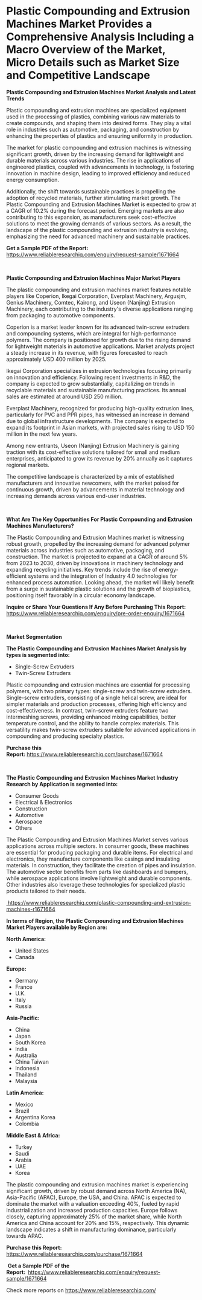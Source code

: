 <p><h1>Plastic Compounding and Extrusion Machines Market Provides a Comprehensive Analysis Including a Macro Overview of the Market, Micro Details such as Market Size and Competitive Landscape</h1></p><p><strong>Plastic Compounding and Extrusion Machines Market Analysis and Latest Trends</strong></p>
<p><p>Plastic compounding and extrusion machines are specialized equipment used in the processing of plastics, combining various raw materials to create compounds, and shaping them into desired forms. They play a vital role in industries such as automotive, packaging, and construction by enhancing the properties of plastics and ensuring uniformity in production. </p><p>The market for plastic compounding and extrusion machines is witnessing significant growth, driven by the increasing demand for lightweight and durable materials across various industries. The rise in applications of engineered plastics, coupled with advancements in technology, is fostering innovation in machine design, leading to improved efficiency and reduced energy consumption. </p><p>Additionally, the shift towards sustainable practices is propelling the adoption of recycled materials, further stimulating market growth. The Plastic Compounding and Extrusion Machines Market is expected to grow at a CAGR of 10.2% during the forecast period. Emerging markets are also contributing to this expansion, as manufacturers seek cost-effective solutions to meet the growing demands of various sectors. As a result, the landscape of the plastic compounding and extrusion industry is evolving, emphasizing the need for advanced machinery and sustainable practices.</p></p>
<p><strong>Get a Sample PDF of the Report:&nbsp;</strong> <a href="https://www.reliableresearchiq.com/enquiry/request-sample/1671664?utm_campaign=3073&utm_medium=2&utm_source=Github&utm_content=ia&utm_term=25032025&utm_id=plastic-compounding-and-extrusion-machines">https://www.reliableresearchiq.com/enquiry/request-sample/1671664</a></p>
<p>&nbsp;</p>
<p><strong>Plastic Compounding and Extrusion Machines Major Market Players</strong></p>
<p><p>The plastic compounding and extrusion machines market features notable players like Coperion, Ikegai Corporation, Everplast Machinery, Argusjm, Genius Machinery, Comtec, Kairong, and Useon (Nanjing) Extrusion Machinery, each contributing to the industry's diverse applications ranging from packaging to automotive components.</p><p>Coperion is a market leader known for its advanced twin-screw extruders and compounding systems, which are integral for high-performance polymers. The company is positioned for growth due to the rising demand for lightweight materials in automotive applications. Market analysts project a steady increase in its revenue, with figures forecasted to reach approximately USD 400 million by 2025.</p><p>Ikegai Corporation specializes in extrusion technologies focusing primarily on innovation and efficiency. Following recent investments in R&D, the company is expected to grow substantially, capitalizing on trends in recyclable materials and sustainable manufacturing practices. Its annual sales are estimated at around USD 250 million.</p><p>Everplast Machinery, recognized for producing high-quality extrusion lines, particularly for PVC and PPR pipes, has witnessed an increase in demand due to global infrastructure developments. The company is expected to expand its footprint in Asian markets, with projected sales rising to USD 150 million in the next few years.</p><p>Among new entrants, Useon (Nanjing) Extrusion Machinery is gaining traction with its cost-effective solutions tailored for small and medium enterprises, anticipated to grow its revenue by 20% annually as it captures regional markets.</p><p>The competitive landscape is characterized by a mix of established manufacturers and innovative newcomers, with the market poised for continuous growth, driven by advancements in material technology and increasing demands across various end-user industries.</p></p>
<p>&nbsp;</p>
<p><strong>What Are The Key Opportunities For Plastic Compounding and Extrusion Machines Manufacturers?</strong></p>
<p><p>The Plastic Compounding and Extrusion Machines market is witnessing robust growth, propelled by the increasing demand for advanced polymer materials across industries such as automotive, packaging, and construction. The market is projected to expand at a CAGR of around 5% from 2023 to 2030, driven by innovations in machinery technology and expanding recycling initiatives. Key trends include the rise of energy-efficient systems and the integration of Industry 4.0 technologies for enhanced process automation. Looking ahead, the market will likely benefit from a surge in sustainable plastic solutions and the growth of bioplastics, positioning itself favorably in a circular economy landscape.</p></p>
<p><strong>Inquire or Share Your Questions If Any Before Purchasing This Report:</strong> <a href="https://www.reliableresearchiq.com/enquiry/pre-order-enquiry/1671664?utm_campaign=3073&utm_medium=2&utm_source=Github&utm_content=ia&utm_term=25032025&utm_id=plastic-compounding-and-extrusion-machines">https://www.reliableresearchiq.com/enquiry/pre-order-enquiry/1671664</a></p>
<p>&nbsp;</p>
<p><strong>Market Segmentation</strong></p>
<p><strong>The Plastic Compounding and Extrusion Machines Market Analysis by types is segmented into:</strong></p>
<p><ul><li>Single-Screw Extruders</li><li>Twin-Screw Extruders</li></ul></p>
<p><p>Plastic compounding and extrusion machines are essential for processing polymers, with two primary types: single-screw and twin-screw extruders. Single-screw extruders, consisting of a single helical screw, are ideal for simpler materials and production processes, offering high efficiency and cost-effectiveness. In contrast, twin-screw extruders feature two intermeshing screws, providing enhanced mixing capabilities, better temperature control, and the ability to handle complex materials. This versatility makes twin-screw extruders suitable for advanced applications in compounding and producing specialty plastics.</p></p>
<p><strong>Purchase this Report:&nbsp;</strong><a href="https://www.reliableresearchiq.com/purchase/1671664?utm_campaign=3073&utm_medium=2&utm_source=Github&utm_content=ia&utm_term=25032025&utm_id=plastic-compounding-and-extrusion-machines">https://www.reliableresearchiq.com/purchase/1671664</a></p>
<p>&nbsp;</p>
<p><strong>The Plastic Compounding and Extrusion Machines Market Industry Research by Application is segmented into:</strong></p>
<p><ul><li>Consumer Goods</li><li>Electrical & Electronics</li><li>Construction</li><li>Automotive</li><li>Aerospace</li><li>Others</li></ul></p>
<p><p>The Plastic Compounding and Extrusion Machines Market serves various applications across multiple sectors. In consumer goods, these machines are essential for producing packaging and durable items. For electrical and electronics, they manufacture components like casings and insulating materials. In construction, they facilitate the creation of pipes and insulation. The automotive sector benefits from parts like dashboards and bumpers, while aerospace applications involve lightweight and durable components. Other industries also leverage these technologies for specialized plastic products tailored to their needs.</p></p>
<p><a href="https://www.reliableresearchiq.com/plastic-compounding-and-extrusion-machines-r1671664?utm_campaign=3073&utm_medium=2&utm_source=Github&utm_content=ia&utm_term=25032025&utm_id=plastic-compounding-and-extrusion-machines">&nbsp;https://www.reliableresearchiq.com/plastic-compounding-and-extrusion-machines-r1671664</a></p>
<p><strong>In terms of Region, the Plastic Compounding and Extrusion Machines Market Players available by Region are:</strong></p>
<p>
    <p> <strong> North America: </strong>
        <ul>
            <li>United States</li>
            <li>Canada</li>
        </ul>
        </p> 
    <p> <strong> Europe: </strong>
        <ul>
            <li>Germany</li>
            <li>France</li>
            <li>U.K.</li>
            <li>Italy</li>
            <li>Russia</li>
        </ul>
        </p> 
    <p> <strong> Asia-Pacific: </strong>
        <ul>
            <li>China</li>
            <li>Japan</li>
            <li>South Korea</li>
            <li>India</li>
            <li>Australia</li>
            <li>China Taiwan</li>
            <li>Indonesia</li>
            <li>Thailand</li>
            <li>Malaysia</li>
        </ul>
        </p> 
    <p> <strong> Latin America: </strong>
        <ul>
            <li>Mexico</li>
            <li>Brazil</li>
            <li>Argentina Korea</li>
            <li>Colombia</li>
        </ul>
        </p> 
    <p> <strong> Middle East & Africa: </strong>
        <ul>
            <li>Turkey</li>
            <li>Saudi</li>
            <li>Arabia</li>
            <li>UAE</li>
            <li>Korea</li>
        </ul>
    </p>
    </p>
<p><p>The plastic compounding and extrusion machines market is experiencing significant growth, driven by robust demand across North America (NA), Asia-Pacific (APAC), Europe, the USA, and China. APAC is expected to dominate the market with a valuation exceeding 40%, fueled by rapid industrialization and increased production capacities. Europe follows closely, capturing approximately 25% of the market share, while North America and China account for 20% and 15%, respectively. This dynamic landscape indicates a shift in manufacturing dominance, particularly towards APAC.</p></p>
<p><strong>Purchase this Report: </strong><a href="https://www.reliableresearchiq.com/purchase/1671664?utm_campaign=3073&utm_medium=2&utm_source=Github&utm_content=ia&utm_term=25032025&utm_id=plastic-compounding-and-extrusion-machines">https://www.reliableresearchiq.com/purchase/1671664</a></p>
<p>&nbsp;<strong>Get a Sample PDF of the Report:&nbsp;&nbsp;</strong><a href="https://www.reliableresearchiq.com/enquiry/request-sample/1671664?utm_campaign=3073&utm_medium=2&utm_source=Github&utm_content=ia&utm_term=25032025&utm_id=plastic-compounding-and-extrusion-machines">https://www.reliableresearchiq.com/enquiry/request-sample/1671664</a></p>
<p><strong></strong></p>
<p>Check more reports on <a href="https://www.reliableresearchiq.com/?utm_campaign=3073&utm_medium=2&utm_source=Github&utm_content=ia&utm_term=25032025&utm_id=plastic-compounding-and-extrusion-machines">https://www.reliableresearchiq.com/</a></p>